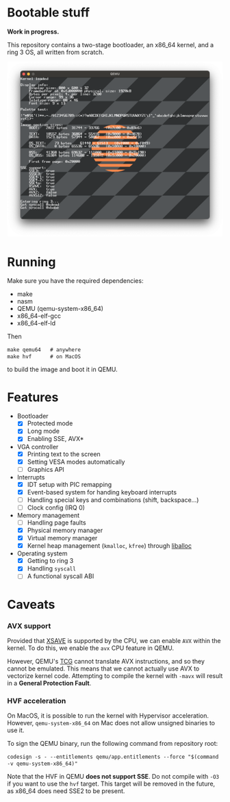 # Bootable stuff

**Work in progress.**

This repository contains a two-stage bootloader, an x86_64 kernel, and a ring 3 OS, all written from scratch.

![current state](docs/current.png)

# Running

Make sure you have the required dependencies:

- make
- nasm
- QEMU (qemu-system-x86_64)
- x86_64-elf-gcc
- x86_64-elf-ld

Then

```shell
make qemu64   # anywhere
make hvf      # on MacOS
```

to build the image and boot it in QEMU.

# Features

- Bootloader
    - [x] Protected mode
    - [x] Long mode
    - [x] Enabling SSE, AVX*
- VGA controller
    - [x] Printing text to the screen
    - [x] Setting VESA modes automatically
    - [ ] Graphics API
- Interrupts
    - [x] IDT setup with PIC remapping
    - [x] Event-based system for handing keyboard interrupts
    - [ ] Handling special keys and combinations (shift, backspace...)
    - [ ] Clock config (IRQ 0)
- Memory management
    - [ ] Handling page faults
    - [x] Physical memory manager
    - [x] Virtual memory manager
    - [x] Kernel heap management (`kmalloc`, `kfree`) through [liballoc](https://github.com/blanham/liballoc)
- Operating system
    - [x] Getting to ring 3
    - [x] Handling `syscall`
    - [ ] A functional syscall ABI

# Caveats

### AVX support

Provided that [XSAVE](https://wiki.osdev.org/SSE#XSAVE) is supported by the CPU, we can enable `AVX` within the kernel.
To do this, we enable the `avx` CPU feature in QEMU.

However, QEMU's [TCG](https://wiki.qemu.org/Features/TCG) cannot translate AVX instructions, and so they cannot be
emulated. This means that we cannot actually use AVX to vectorize kernel code. Attempting to compile the kernel
with `-mavx` will result in a **General Protection Fault**.

### HVF acceleration

On MacOS, it is possible to run the kernel with Hypervisor acceleration. However, `qemu-system-x86_64` on Mac does not
allow unsigned binaries to use it.

To sign the QEMU binary, run the following command from repository root:

```shell
codesign -s - --entitlements qemu/app.entitlements --force "$(command -v qemu-system-x86_64)"
```

Note that the HVF in QEMU **does not support SSE**. Do not compile with `-O3` if you want to use the `hvf` target.
This target will be removed in the future, as x86_64 does need SSE2 to be present.